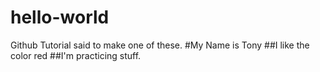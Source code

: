 # hello-world
Github Tutorial said to make one of these.
#My Name is Tony
##I like the color red
##I'm practicing stuff.
